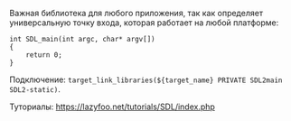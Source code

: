 Важная библиотека для любого приложения, так как определяет универсальную точку входа,
которая работает на любой платформе:

```
int SDL_main(int argc, char* argv[])
{
    return 0;
}
```

Подключение: `target_link_libraries(${target_name} PRIVATE SDL2main SDL2-static)`.

Туториалы: <https://lazyfoo.net/tutorials/SDL/index.php>
